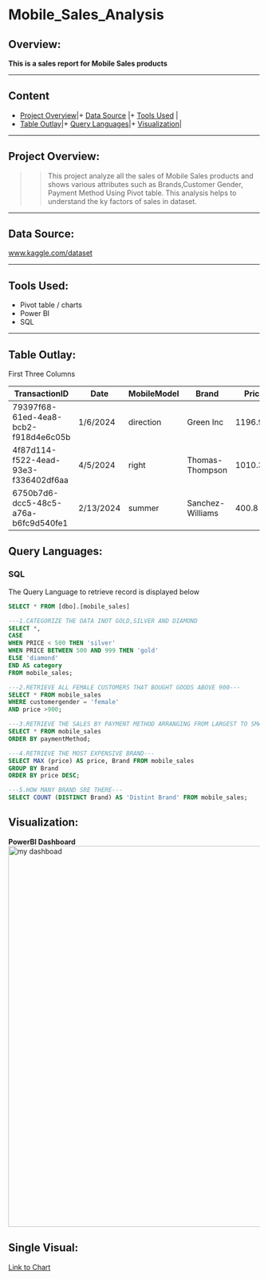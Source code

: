 # Mobile_Sales_Analysis
## Overview:
__This is a sales report for Mobile Sales products__ 

---
## Content
+ [Project Overview](#Project-Overview)|+ [Data Source](#Data-Source) |+ [Tools Used](#Tools-Used) |
+ [Table Outlay](#Table-Outlay)|+ [Query Languages](#Query-Languages)|+ [Visualization](#Visualization)|

---

## Project Overview:
> > This project analyze all the sales of Mobile Sales products and shows various attributes such as Brands,Customer Gender,
Payment Method Using Pivot table. This analysis helps to understand the ky factors of sales in dataset.

---

## Data Source:
www.kaggle.com/dataset

---

## Tools Used:
+ Pivot table / charts
+ Power BI 
+ SQL
  
---

## Table Outlay:
First Three Columns

|TransactionID|	Date|	MobileModel|	Brand|	Pric|	UnitsSold|	TotalRevenue|	CustomerAge|	CustomerGender|	Location|	PaymentMethod|
|------|------|------|------|------|-----|------|------|------|------|------|
|79397f68-61ed-4ea8-bcb2-f918d4e6c05b|	1/6/2024|	direction|	Green Inc|	1196.95|	85|	28002.8|	32|	Female|	Port Erik|	Online|
|4f87d114-f522-4ead-93e3-f336402df6aa|	4/5/2024|	right|	Thomas-Thompson|	1010.34|	64|	2378.82|	55|	Female|	East Linda|	Credit Card|
|6750b7d6-dcc5-48c5-a76a-b6fc9d540fe1|	2/13/2024|	summer|	Sanchez-Williams|	400.8|	95|	31322.56|	57|	Male|	East Angelicastad|	Online|

## Query Languages: 
### SQL
The Query Language to retrieve record is displayed below

```SQL
SELECT * FROM [dbo].[mobile_sales]

---1.CATEGORIZE THE DATA INOT GOLD,SILVER AND DIAMOND
SELECT *,
CASE
WHEN PRICE < 500 THEN 'silver'
WHEN PRICE BETWEEN 500 AND 999 THEN 'gold'
ELSE 'diamond'
END AS category
FROM mobile_sales;

---2.RETRIEVE ALL FEMALE CUSTOMERS THAT BOUGHT GOODS ABOVE 900---
SELECT * FROM mobile_sales
WHERE customergender = 'female'
AND price >900;

---3.RETRIEVE THE SALES BY PAYMENT METHOD ARRANGING FROM LARGEST TO SMALLEST AMOUNT---
SELECT * FROM mobile_sales
ORDER BY paymentMethod;

---4.RETRIEVE THE MOST EXPENSIVE BRAND---
SELECT MAX (price) AS price, Brand FROM mobile_sales
GROUP BY Brand
ORDER BY price DESC;

---5.HOW MANY BRAND SRE THERE---
SELECT COUNT (DISTINCT Brand) AS 'Distint Brand' FROM mobile_sales;
```
## Visualization:
__PowerBI Dashboard__
<img width="1350" height="762" alt="my dashboad" src="https://github.com/user-attachments/assets/39a1e08a-0639-4517-9df3-da89e6877e67" />

## Single Visual:
[Link to Chart](https://ibb.co/q3DfvJyz)














